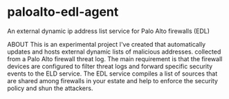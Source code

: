 # paloalto-edl-agent
An external dynamic ip address list service for Palo Alto firewalls (EDL)

ABOUT
This is an experimental project I've created that automatically updates and hosts external dynamic lists of malicious addresses. collected from a Palo Alto firewall threat log.
The main requirement is that the firewall devices are configured to filter threat logs and forward specific security events to the ELD service.
The EDL service compiles a list of sources that are shared among firewalls in your estate and help to enforce the security policy and shun the attackers.

